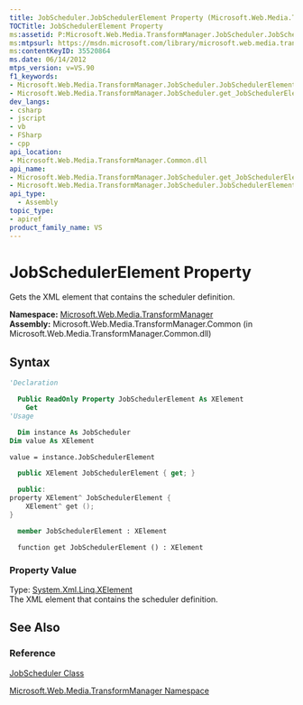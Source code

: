 ```yaml
---
title: JobScheduler.JobSchedulerElement Property (Microsoft.Web.Media.TransformManager)
TOCTitle: JobSchedulerElement Property
ms:assetid: P:Microsoft.Web.Media.TransformManager.JobScheduler.JobSchedulerElement
ms:mtpsurl: https://msdn.microsoft.com/library/microsoft.web.media.transformmanager.jobscheduler.jobschedulerelement(v=VS.90)
ms:contentKeyID: 35520864
ms.date: 06/14/2012
mtps_version: v=VS.90
f1_keywords:
- Microsoft.Web.Media.TransformManager.JobScheduler.JobSchedulerElement
- Microsoft.Web.Media.TransformManager.JobScheduler.get_JobSchedulerElement
dev_langs:
- csharp
- jscript
- vb
- FSharp
- cpp
api_location:
- Microsoft.Web.Media.TransformManager.Common.dll
api_name:
- Microsoft.Web.Media.TransformManager.JobScheduler.get_JobSchedulerElement
- Microsoft.Web.Media.TransformManager.JobScheduler.JobSchedulerElement
api_type:
  - Assembly
topic_type:
- apiref
product_family_name: VS
---
```


# JobSchedulerElement Property

Gets the XML element that contains the scheduler definition.

**Namespace:**  [Microsoft.Web.Media.TransformManager](microsoft-web-media-transformmanager-namespace.md)  
**Assembly:**  Microsoft.Web.Media.TransformManager.Common (in Microsoft.Web.Media.TransformManager.Common.dll)

## Syntax

```vb
'Declaration

  Public ReadOnly Property JobSchedulerElement As XElement
    Get
'Usage

  Dim instance As JobScheduler
Dim value As XElement

value = instance.JobSchedulerElement
```

```csharp
  public XElement JobSchedulerElement { get; }
```

```cpp
  public:
property XElement^ JobSchedulerElement {
    XElement^ get ();
}
```

``` fsharp
  member JobSchedulerElement : XElement
```

```jscript
  function get JobSchedulerElement () : XElement
```

### Property Value

Type: [System.Xml.Linq.XElement](https://msdn.microsoft.com/library/bb340098)  
The XML element that contains the scheduler definition.  

## See Also

### Reference

[JobScheduler Class](jobscheduler-class-microsoft-web-media-transformmanager.md)

[Microsoft.Web.Media.TransformManager Namespace](microsoft-web-media-transformmanager-namespace.md)
